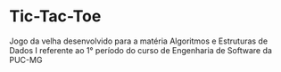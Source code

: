 # Tic-Tac-Toe
Jogo da velha desenvolvido para a matéria Algoritmos e Estruturas de Dados I referente ao 1° período do curso de Engenharia de Software da PUC-MG
